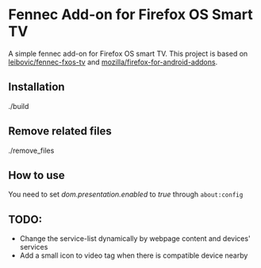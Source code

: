 # Fennec Add-on for Firefox OS Smart TV
A simple fennec add-on for Firefox OS smart TV. This project is based on [leibovic/fennec-fxos-tv](https://github.com/leibovic/fennec-fxos-tv) and [mozilla/firefox-for-android-addons](https://github.com/mozilla/firefox-for-android-addons).

## Installation
./build

## Remove related files
./remove_files

## How to use
You need to set _dom.presentation.enabled_ to _true_ through ```about:config```

## TODO:
- Change the service-list dynamically by webpage content and devices' services
- Add a small icon to video tag when there is compatible device nearby

